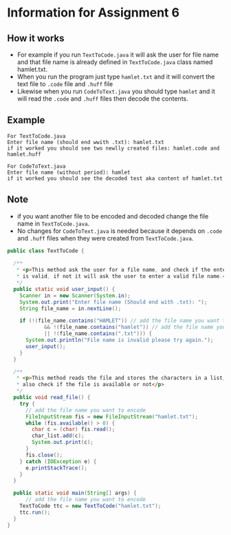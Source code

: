 # Information for Assignment 6

## How it works

* For example if you run `TextToCode.java` it will ask the user for file name
  and that file name is already defined in `TextToCode.java` class named hamlet.txt.
* When you run the program just type `hamlet.txt` and it will convert the text file to `.code` file and `.huff` file
* Likewise when you run `CodeToText.java` you should type `hamlet` and it will read the `.code` and `.huff` files then decode the contents.

## Example

```
For TextToCode.java
Enter file name (should end wwith .txt): hamlet.txt
if it worked you should see two newlly created files: hamlet.code and hamlet.huff

For CodeToText.java
Enter file name (without period): hamlet
if it worked you should see the decoded test aka content of hamlet.txt
```

## Note

* if you want another file to be encoded and decoded change the file name in `TextToCode.java`.
* No changes for `CodeToText.java` is needed because it depends on `.code` and `.huff` files when they were created from `TextToCode.java`.

```java
public class TextToCode {
  
  /**
   * <p>This method ask the user for a file name, and check if the entered file
   * is valid, if not it will ask the user to enter a valid file name.</p>
   */
  public static void user_input() {
    Scanner in = new Scanner(System.in);
    System.out.print("Enter file name (Should end with .txt): ");
    String file_name = in.nextLine();

    if (!(file_name.contains("HAMLET")) // add the file name you want to encode
            && !(file_name.contains("hamlet")) // add the file name you want to encode
            || !(file_name.contains(".txt"))) {
      System.out.println("File name is invalid please try again.");
      user_input();
    }
  }

  /**
   * <p>This method reads the file and stores the characters in a list, and
   * also check if the file is available or not</p>
   */
  public void read_file() {
    try {
      // add the file name you want to encode
      FileInputStream fis = new FileInputStream("hamlet.txt");
      while (fis.available() > 0) {
        char c = (char) fis.read();
        char_list.add(c);
        System.out.print(c);
      }
      fis.close();
    } catch (IOException e) {
      e.printStackTrace();
    }
  }

  public static void main(String[] args) {
      // add the file name you want to encode
    TextToCode ttc = new TextToCode("hamlet.txt");
    ttc.run();
  }
} 
```
